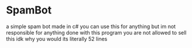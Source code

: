 # SpamBot
a simple spam bot made in c#
you can use this for anything but im not responsible for anything done with this program
you are not allowed to sell this idk why you would its literally 52 lines

